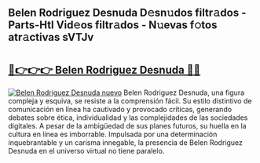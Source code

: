 ## Belen Rodriguez Desnuda D𝚎sn𝚞dos filtr𝚊dos - Parts-Htl Vid𝚎os filtr𝚊dos - N𝚞evas f𝚘tos atr𝚊ctivas sVTJv

# <h2><a href="http://mbd4zl.tromn.icu/?c=Belen+Rodriguez+Desnuda">🔗👉👉👉 Belen Rodriguez Desnuda 🔗🔗</a></h2>

[![Belen Rodriguez Desnuda nuevo](https://i.imgur.com/pEAQMta.gif)](http://mbd4zl.tromn.icu/?c=Belen+Rodriguez+Desnuda)
Belen Rodriguez Desnuda, una figura compleja y esquiva, se resiste a la comprensión fácil. Su estilo distintivo de comunicación en línea ha cautivado y provocado críticas, generando debates sobre ética, individualidad y las complejidades de las sociedades digitales. A pesar de la ambigüedad de sus planes futuros, su huella en la cultura en línea es imborrable. Impulsada por una determinación inquebrantable y un carisma innegable, la presencia de Belen Rodriguez Desnuda en el universo virtual no tiene paralelo.
